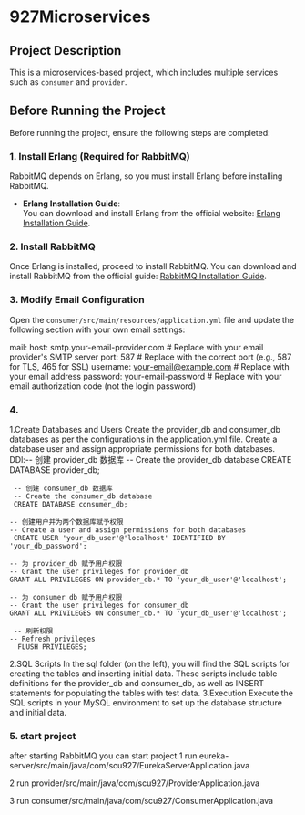 # 927Microservices

## Project Description
This is a microservices-based project, which includes multiple services such as `consumer` and `provider`.

## Before Running the Project

Before running the project, ensure the following steps are completed:

### 1. Install Erlang (Required for RabbitMQ)

RabbitMQ depends on Erlang, so you must install Erlang before installing RabbitMQ.

- **Erlang Installation Guide**:  
  You can download and install Erlang from the official website: [Erlang Installation Guide](https://www.erlang.org/downloads).

### 2. Install RabbitMQ

Once Erlang is installed, proceed to install RabbitMQ. You can download and install RabbitMQ from the official guide: [RabbitMQ Installation Guide](https://www.rabbitmq.com/download.html).

### 3. Modify Email Configuration

Open the `consumer/src/main/resources/application.yml` file and update the following section with your own email settings:


mail:
  host: smtp.your-email-provider.com   # Replace with your email provider's SMTP server
  port: 587                            # Replace with the correct port (e.g., 587 for TLS, 465 for SSL)
  username: your-email@example.com     # Replace with your email address
  password: your-email-password        # Replace with your email authorization code (not the login password) 

### 4. 
1.Create Databases and Users
  Create the provider_db and consumer_db databases as per the configurations in the application.yml file.
  Create a database user and assign appropriate permissions for both databases.
  DDl:-- 创建 provider_db 数据库
     -- Create the provider_db database
       CREATE DATABASE provider_db;

     -- 创建 consumer_db 数据库
     -- Create the consumer_db database
     CREATE DATABASE consumer_db;

    -- 创建用户并为两个数据库赋予权限
    -- Create a user and assign permissions for both databases
     CREATE USER 'your_db_user'@'localhost' IDENTIFIED BY 'your_db_password';

    -- 为 provider_db 赋予用户权限
    -- Grant the user privileges for provider_db
    GRANT ALL PRIVILEGES ON provider_db.* TO 'your_db_user'@'localhost';

    -- 为 consumer_db 赋予用户权限
    -- Grant the user privileges for consumer_db
    GRANT ALL PRIVILEGES ON consumer_db.* TO 'your_db_user'@'localhost';

     -- 刷新权限
    -- Refresh privileges
      FLUSH PRIVILEGES;
2.SQL Scripts
   In the sql folder (on the left), you will find the SQL scripts for creating the tables and inserting initial data. These scripts include table definitions for the provider_db and consumer_db, as well as INSERT statements for populating the tables with test data.
3.Execution
  Execute the SQL scripts in your MySQL environment to set up the database structure and initial data.



### 5. start project
after starting  RabbitMQ you can start project
1 run eureka-server/src/main/java/com/scu927/EurekaServerApplication.java

2 run provider/src/main/java/com/scu927/ProviderApplication.java

3 run consumer/src/main/java/com/scu927/ConsumerApplication.java